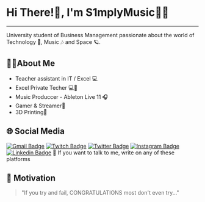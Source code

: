 # Hi There!👋, I'm S1mplyMusic👨‍🚀
___
University student of Business Management passionate about the world of Technology 🤖, Music 🎶  and Space 🪐.

## 🙋‍♂️About Me

- Teacher assistant in IT / Excel 💻  
- Excel Private Techer 💻🧑‍
- Music Produccer - Ableton Live 11 🎧
- Gamer & Streamer👾 
- 3D Printing📍


## 🌐 Social Media
[![Gmail Badge](https://img.shields.io/badge/-gmail-c14438?style=for-the-badge&logo=Gmail&logoColor=ffffff)](mailto:brand.s1mplymusic@gmail.com) [![Twitch Badge](https://img.shields.io/badge/-Twitch-purple?style=for-the-badge&logo=twitch&logoColor=white)](https://www.twitch.tv/s1mplymusic) [![Twitter Badge](https://img.shields.io/badge/-Twitter-00acee?style=for-the-badge&logo=twitter&logoColor=white)](https://twitter.com/S1mplyMusic) [![Instagram Badge](https://img.shields.io/badge/-Instagram-405DE6?style=for-the-badge&logo=instagram&logoColor=white)](https://www.instagram.com/s1mplymusic/) [![Linkedin Badge](https://img.shields.io/badge/-LinkedIn-0e76a8?style=for-the-badge&logo=linkedin&logoColor=white)](https://www.instagram.com/s1mplymusic/) 
💬 If you want to talk to me, write on any of these platforms




## 🦾 Motivation
> "If you try and fail, CONGRATULATIONS 
> most don't even try..."

